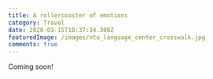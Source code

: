 ```yaml
---
title: A rollercoaster of emotions
category: Travel
date: 2020-03-15T10:37:34.308Z
featuredImage: /images/ntu_language_center_crosswalk.jpg
comments: true
---
```

Coming soon!